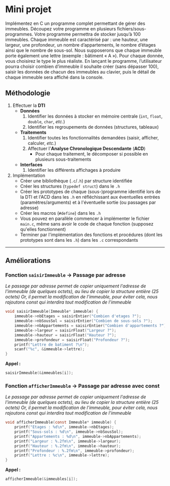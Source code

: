 # Mini projet

Implémentez en C un programme complet permettant de gérer des immeubles. Découpez votre programme en plusieurs fichiers/sous-programmes. Votre programme permettra de stocker jusqu’à 100 immeubles.
Chaque immeuble est caractérisé par : une hauteur, une largeur, une profondeur, un nombre d’appartements, le nombre d’étages ainsi que le nombre de sous-sol. Nous supposerons que chaque immeuble porte également une lettre (exemple : bâtiment « A »). Pour chaque donnée, vous choisirez le type le plus réaliste.
En lançant le programme, l’utilisateur pourra choisir combien d’immeuble il souhaite créer (sans dépasser 100), saisir les données de chacun des immeubles au clavier, puis le détail de chaque immeuble sera affiché dans la console.

## Méthodologie

1. Effectuer la **DTI**
    - **Données**
        1. Identifier les données à stocker en mémoire centrale (`int`, `float`, `double`, `char`, *etc.*)
        1. Identifier les regroupements de données (structures, tableaux)
    - **Traitements**
        1. Identifier toutes les fonctionnalités demandées (saisir, afficher, calculer, *etc.*)
        1. Affectuer l'**Analyse Chronologique Descendante** (**ACD**)
            - Pour chaque traitement, le décomposer si possible en plusieurs sous-traitements
    - **Interfaces**
        1. Identifier les différents affichages à produire
2. Implémentation
    - Créer une bibliothèque (`.c`/`.h`) par structure identifiée
    - Créer les structures (`typedef struct`) dans le `.h`
    - Créer les prototypes de chaque (sous-)programme identifié lors de la DTI et l'ACD dans les `.h` en réfléchissant aux éventuelles entrées (paramètres/arguments) et à l'éventuelle sortie (ou passages par adresse)
    - Créer les macros (`#define`) dans les `.h`
    - Vous pouvez en parallèle commencer à implémenter le fichier `main.c`, même sans avoir le code de chaque fonction (supposez qu'elles fonctionnent)
    - Terminer par l'implémentation des fonctions et procédures (dont les prototypes sont dans les `.h`) dans les `.c` correspondants
    
---

## Améliorations

### Fonction `saisirImmeuble` -> Passage par adresse

*Le passage par adresse permet de copier uniquement l'adresse de l'immeuble (de quelques octets), au lieu de copier la structure entière (25 octets)
Or, il permet la modification de l'immeuble, pour éviter cela, nous rajoutons const qui interdira tout modification de l'immeuble*

```C
void saisirImmeuble(Immeuble* immeuble) {
    immeuble->nbEtages = saisirEntier("Combien d'etages ?");
    immeuble->nbSousSol = saisirEntier("Combien de sous-sols ?");
    immeuble->nbAppartements = saisirEntier("Combien d'appartements ?");
    immeuble->largeur = saisirFloat("Largeur ?");
    immeuble->hauteur = saisirFloat("Hauteur ?");
    immeuble->profondeur = saisirFloat("Profondeur ?");
    printf("Lettre de batiment ?\n");
    scanf("%c", &immeuble->lettre);
}
```

**Appel :**

```C
saisirImmeuble(&immeubles[i]);
```

### Fonction `afficherImmeuble` -> Passage par adresse avec const

*Le passage par adresse permet de copier uniquement l'adresse de l'immeuble (de quelques octets), au lieu de copier la structure entière (25 octets)
Or, il permet la modification de l'immeuble, pour éviter cela, nous rajoutons const qui interdira tout modification de l'immeuble*

```C
void afficherImmeuble(const Immeuble* immeuble) {
    printf("Etages : %d\n", immeuble->nbEtages);
    printf("Sous-sols : %d\n", immeuble->nbSousSol);
    printf("Appartements : %d\n", immeuble->nbAppartements);
    printf("Largeur : %.2fm\n", immeuble->largeur);
    printf("Hauteur : %.2fm\n", immeuble->hauteur);
    printf("Profondeur : %.2fm\n", immeuble->profondeur);
    printf("Lettre : %c\n", immeuble->lettre);
}
```

**Appel :**

```C
afficherImmeuble(&immeubles[i]);
```